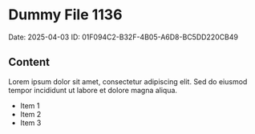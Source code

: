 # Dummy File 1136

Date: 2025-04-03
ID: 01F094C2-B32F-4B05-A6D8-BC5DD220CB49

## Content

Lorem ipsum dolor sit amet, consectetur adipiscing elit.
Sed do eiusmod tempor incididunt ut labore et dolore magna aliqua.

* Item 1
* Item 2
* Item 3

